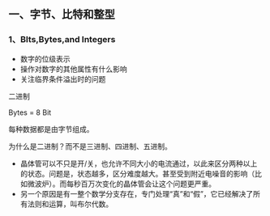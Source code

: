 ## 一、字节、比特和整型

### 1、BIts,Bytes,and Integers

- 数字的位级表示
- 操作对数字的其他属性有什么影响
- 关注临界条件溢出时的问题

二进制

Bytes = 8 Bit

每种数据都是由字节组成。

为什么是二进制？而不是三进制、四进制、五进制。
- 晶体管可以不只是开/关，也允许不同大小的电流通过，以此来区分两种以上的状态。问题是，状态越多，区分难度越大。甚至受到附近电噪音的影响（比如微波炉）。而每秒百万次变化的晶体管会让这个问题更严重。
- 另一个原因是有一整个数学分支存在，专门处理“真”和“假”，它已经解决了所有法则和运算，叫布尔代数。